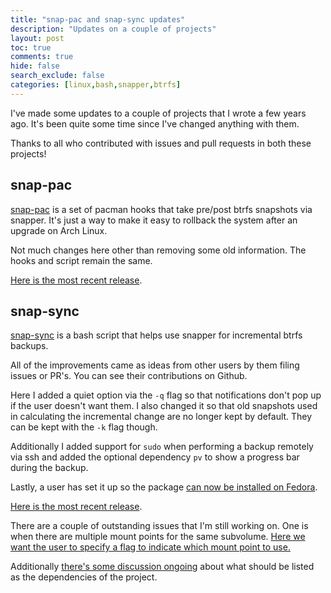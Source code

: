 ```yaml
---
title: "snap-pac and snap-sync updates"
description: "Updates on a couple of projects"
layout: post
toc: true
comments: true
hide: false
search_exclude: false
categories: [linux,bash,snapper,btrfs]
---
```


I've made some updates to a couple of projects that I wrote a few years ago. It's been
quite some time since I've changed anything with them.

Thanks to all who contributed with issues and pull requests in both these projects!

## snap-pac

[snap-pac](https://github.com/wesbarnett/snap-pac) is a set of pacman hooks that take
pre/post btrfs snapshots via snapper. It's just a way to make it easy to rollback the
system after an upgrade on Arch Linux.

Not much changes here other than removing some old information. The hooks and script
remain the same.

[Here is the most recent
release](https://github.com/wesbarnett/snap-pac/releases/tag/2.3.3).

## snap-sync

[snap-sync](https://github.com/wesbarnett/snap-sync) is a bash script that helps use
snapper for incremental btrfs backups.

All of the improvements came as ideas from other users by them filing issues or PR's.
You can see their contributions on Github.

Here I added a quiet option via the `-q` flag so that notifications don't pop up if the
user doesn't want them. I also changed it so that old snapshots used in calculating the
incremental change are no longer kept by default. They can be kept with the `-k` flag
though.

Additionally I added support for `sudo` when performing a backup remotely via ssh and
added the optional dependency `pv` to show a progress bar during the backup.

Lastly, a user has set it up so the package [can now be installed on
Fedora](https://copr.fedorainfracloud.org/coprs/peoinas/snap-sync/).

[Here is the most recent
release](https://github.com/wesbarnett/snap-sync/releases/tag/0.7).

There are a couple of outstanding issues that I'm still working on. One is when there
are multiple mount points for the same subvolume. [Here we want the user to specify a
flag to indicate which mount point to
use.](https://github.com/wesbarnett/snap-sync/pull/99)

Additionally [there's some discussion
ongoing](https://github.com/wesbarnett/snap-sync/pull/97) about what should be listed as
the dependencies of the project.
